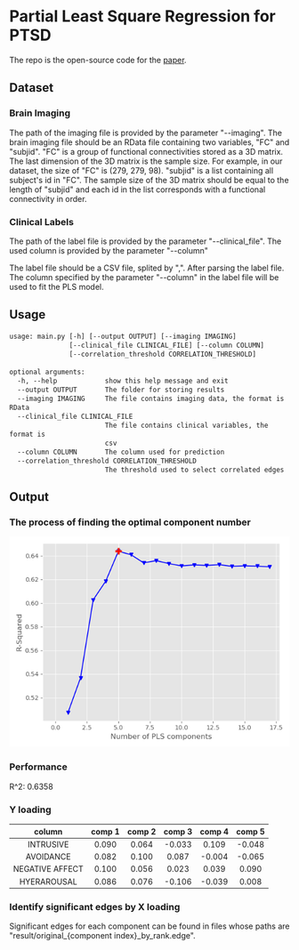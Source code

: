 # Partial Least Square Regression for PTSD


The repo is the open-source code for the [paper]().

## Dataset

### Brain Imaging

The path of the imaging file is provided by the parameter "--imaging". The brain imaging file should be an RData file containing two variables, "FC" and "subjid". "FC" is a group of functional connectivities stored as a 3D matrix. The last dimension of the 3D matrix is the sample size. For example, in our dataset, the size of "FC" is (279, 279, 98). "subjid" is a list containing all subject's id in "FC". The sample size of the 3D matrix should be equal to the length of "subjid" and each id in the list corresponds with a functional connectivity in order.

### Clinical Labels

The path of the label file is provided by the parameter "--clinical_file". The used column is provided by the parameter "--column"

The label file should be a CSV file, splited by ",". After parsing the label file. The column specified by the parameter "--column" in the label file will be used to fit the PLS model.


## Usage

```
usage: main.py [-h] [--output OUTPUT] [--imaging IMAGING]
               [--clinical_file CLINICAL_FILE] [--column COLUMN]
               [--correlation_threshold CORRELATION_THRESHOLD]

optional arguments:
  -h, --help            show this help message and exit
  --output OUTPUT       The folder for storing results
  --imaging IMAGING     The file contains imaging data, the format is RData
  --clinical_file CLINICAL_FILE
                        The file contains clinical variables, the format is
                        csv
  --column COLUMN       The column used for prediction 
  --correlation_threshold CORRELATION_THRESHOLD
                        The threshold used to select correlated edges
```

## Output

### The process of finding the optimal component number
![](result/suggest_com_num.png)

### Performance

R^2: 0.6358

### Y loading

|     column      | comp 1 | comp 2 | comp 3 | comp 4 | comp 5 |
|:---------------:|:------:|:------:|:------:|:------:|:------:|
|    INTRUSIVE    | 0.090  | 0.064  | -0.033 | 0.109  | -0.048 |
|    AVOIDANCE    | 0.082  | 0.100  | 0.087  | -0.004 | -0.065 |
| NEGATIVE AFFECT | 0.100  | 0.056  | 0.023  | 0.039  | 0.090  |
|   HYERAROUSAL   | 0.086  | 0.076  | -0.106 | -0.039 | 0.008  |


### Identify significant edges by X loading

Significant edges for each component can be found in files whose paths are "result/original_{component index}_by_rank.edge".